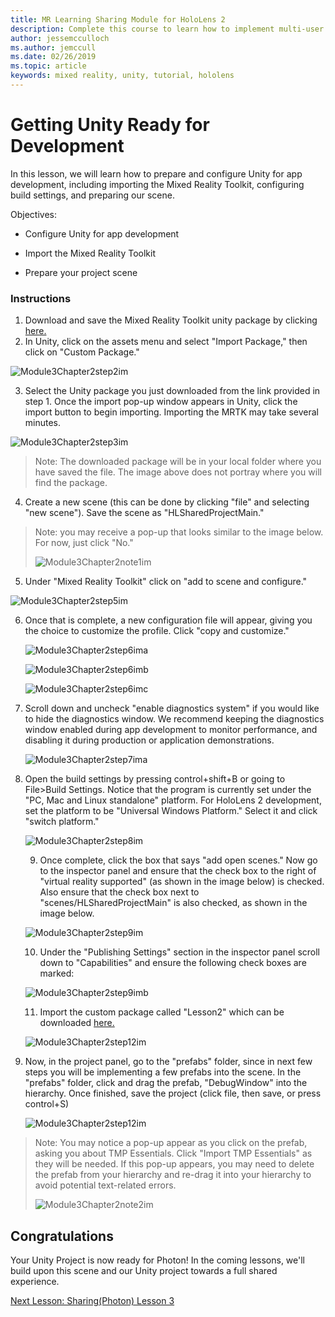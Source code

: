 ```yaml
---
title: MR Learning Sharing Module for HoloLens 2
description: Complete this course to learn how to implement multi-user shared experiences within a HoloLens 2 application.
author: jessemcculloch
ms.author: jemccull
ms.date: 02/26/2019
ms.topic: article
keywords: mixed reality, unity, tutorial, hololens
---
```


# **Getting Unity Ready for Development** 

In this lesson, we will learn how to prepare and configure Unity for app development, including importing the Mixed Reality Toolkit, configuring build settings, and preparing our scene.

Objectives:

- Configure Unity for app development

- Import the Mixed Reality Toolkit

- Prepare your project scene

### Instructions

1. Download and save the Mixed Reality Toolkit unity package by clicking [here.](https://github.com/microsoft/MixedRealityToolkit-Unity/releases/download/v2.0.0-RC2.1/Microsoft.MixedReality.Toolkit.Unity.Foundation-v2.0.0-RC2.1.unitypackage)
2. In Unity, click on the assets menu and select "Import Package," then click on "Custom Package."

![Module3Chapter2step2im](images/module3chapter2step2im.PNG)

3. Select the Unity package you just downloaded from the link provided in step 1. Once the import pop-up window appears in Unity, click the import button to begin importing. Importing the MRTK may take several minutes.

![Module3Chapter2step3im](images/module3chapter2step3im.PNG)

> Note: The downloaded package will be in your local folder where you have saved the file. The image above does not portray where you will find the package.

4. Create a new scene (this can be done by clicking "file" and selecting "new scene"). Save the scene as "HLSharedProjectMain."

> Note: you may receive a pop-up that looks similar to the image below. For now, just click "No."
>
> ![Module3Chapter2note1im](images/module3chapter2note1im.PNG)

5. Under "Mixed Reality Toolkit" click on "add to scene and configure."

![Module3Chapter2step5im](images/module3chapter2step5im.PNG)

6. Once that is complete, a new configuration file will appear, giving you the choice to customize the profile. Click "copy and customize."

   ![Module3Chapter2step6ima](images/module3chapter2step6ima.PNG)

   ![Module3Chapter2step6imb](images/module3chapter2step6imb.PNG)

   ![Module3Chapter2step6imc](images/module3chapter2step6imc.PNG)

7. Scroll down and uncheck "enable diagnostics system" if you would like to hide the diagnostics window. We recommend keeping the diagnostics window enabled during app development to monitor performance, and disabling it during production or application demonstrations. 

   ![Module3Chapter2step7ima](images/module3chapter2step7ima.PNG)

8. Open the build settings by pressing control+shift+B or going to File>Build Settings. Notice that the program is currently set under the "PC, Mac and Linux standalone" platform. For HoloLens 2 development, set the platform to be "Universal Windows Platform." Select it and click "switch platform."

   ![Module3Chapter2step8im](images/module3chapter2step8im.PNG)

   9. Once complete, click the box that says "add open scenes." Now go to the inspector panel and ensure that the check box to the right of "virtual reality supported" (as shown in the image below) is checked. Also ensure that the check box next to "scenes/HLSharedProjectMain" is also checked, as shown in the image below.

   ![Module3Chapter2step9im](images/module3chapter2step9im.PNG)

   10. Under the "Publishing Settings" section in the inspector panel scroll down to "Capabilities" and ensure the following check boxes are marked:
   
   ![Module3Chapter2step9imb](images/module3chapter2step9imb.PNG)
   
   11. Import the custom package called "Lesson2" which can be downloaded [here.](https://github.com/microsoft/MixedRealityLearning/releases/download/Sharing_2/SharingAssetCollection.unitypackage)
   
   ![Module3Chapter2step12im](images/module3chapter2step11im.PNG)
   
12. Now, in the project panel, go to the "prefabs" folder, since in next few steps you will be implementing a few prefabs into the scene. In the "prefabs" folder, click and drag the prefab, "DebugWindow" into the hierarchy. Once finished, save the project (click file, then save, or press control+S)
   
       ![Module3Chapter2step12im](images/module3chapter2step12im.PNG)
   
   > Note: You may notice a pop-up appear as you click on the prefab, asking you about TMP Essentials. Click "Import TMP Essentials" as they will be needed. If this pop-up appears, you may need to delete the prefab from your hierarchy and re-drag it into your hierarchy to avoid potential text-related errors.
   >
   > ![Module3Chapter2note2im](images/module3chapter2note2im.PNG)


## Congratulations

Your Unity Project is now ready for Photon! In the coming lessons, we'll build upon this scene and our Unity project towards a full shared experience.

[Next Lesson: Sharing(Photon) Lesson 3](mrlearning-sharing(photon)-ch3.md)

